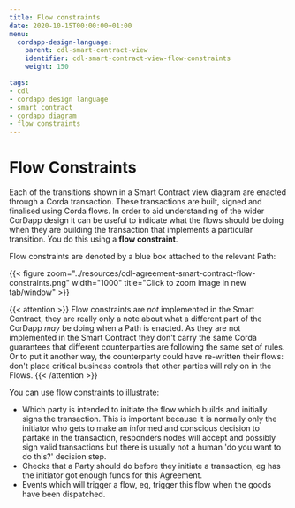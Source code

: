 ```yaml
---
title: Flow constraints
date: 2020-10-15T00:00:00+01:00
menu:
  cordapp-design-language:
    parent: cdl-smart-contract-view
    identifier: cdl-smart-contract-view-flow-constraints
    weight: 150

tags:
- cdl
- cordapp design language
- smart contract
- cordapp diagram
- flow constraints
---
```


# Flow Constraints

Each of the transitions shown in a Smart Contract view diagram are enacted through a Corda transaction. These transactions are built, signed and finalised using Corda flows. In order to aid understanding of the wider CorDapp design it can be useful to indicate what the flows should be doing when they are building the transaction that implements a particular transition. You do this using a **flow constraint**.

Flow constraints are denoted by a blue box attached to the relevant Path:


{{< figure zoom="../resources/cdl-agreement-smart-contract-flow-constraints.png" width="1000" title="Click to zoom image in new tab/window" >}}

{{< attention >}}
Flow constraints are *not* implemented in the Smart Contract, they are really only a note about what a different part of the CorDapp *may* be doing when a Path is enacted. As they are not implemented in the Smart Contract they don't carry the same Corda guarantees that different counterparties are following the same set of rules. Or to put it another way, the counterparty could have re-written their flows: don't place critical business controls that other parties will rely on in the Flows.
{{< /attention >}}

You can use flow constraints to illustrate:

* Which party is intended to initiate the flow which builds and initially signs the transaction. This is important because it is normally only the initiator who gets to make an informed and conscious decision to partake in the transaction, responders nodes will accept and possibly sign valid transactions but there is usually not a human 'do you want to do this?' decision step.
* Checks that a Party should do before they initiate a transaction, eg has the initiator got enough funds for this Agreement.
* Events which will trigger a flow, eg, trigger this flow when the goods have been dispatched.
